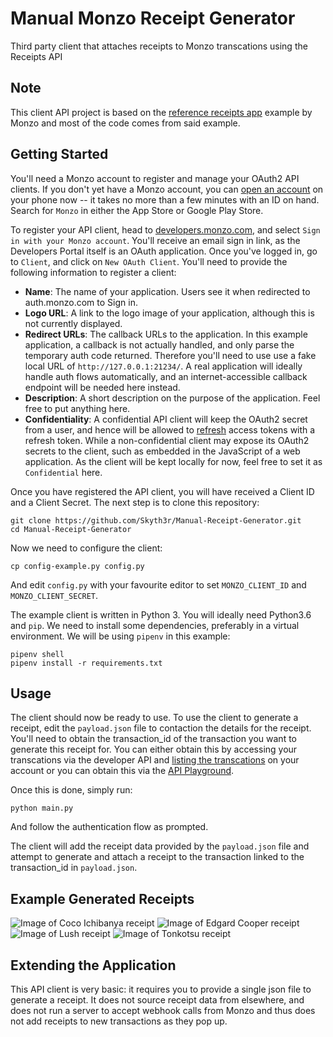 Manual Monzo Receipt Generator
=========

Third party client that attaches receipts to Monzo transcations using the Receipts API

## Note
This client API project is based on the [reference receipts app](https://github.com/monzo/reference-receipts-app) example by Monzo and most of the code comes from said example.

## Getting Started
You'll need a Monzo account to register and manage your OAuth2 API clients. If you don't yet have a Monzo account, you can [open an account](https://monzo.com) on your phone now -- it takes no more than a few minutes with an ID on hand. Search for `Monzo` in either the App Store or Google Play Store.

To register your API client, head to [developers.monzo.com](http://developers.monzo.com), and select `Sign in with your Monzo account`. You'll receive an email sign in link, as the Developers Portal itself is an OAuth application. Once you've logged in, go to `Client`, and click on `New OAuth Client`. You'll need to provide the following information to register a client:

* **Name**: The name of your application. Users see it when redirected to auth.monzo.com to Sign in.
* **Logo URL**: A link to the logo image of your application, although this is not currently displayed.
* **Redirect URLs**: The callback URLs to the application. In this example application, a callback is not actually handled, and only parse the temporary auth code returned. Therefore you'll need to use use a fake local URL of `http://127.0.0.1:21234/`. A real application will ideally handle auth flows automatically, and an internet-accessible callback endpoint will be needed here instead.
* **Description**: A short description on the purpose of the application. Feel free to put anything here.
* **Confidentiality**: A confidential API client will keep the OAuth2 secret from a user, and hence will be allowed to [refresh](https://docs.monzo.com/#refreshing-access) access tokens with a refresh token. While a non-confidential client may expose its OAuth2 secrets to the client, such as embedded in the JavaScript of a web application. As the client will be kept locally for now, feel free to set it as `Confidential` here.

Once you have registered the API client, you will have received a Client ID and a Client Secret. The next step is to clone this repository:
```
git clone https://github.com/Skyth3r/Manual-Receipt-Generator.git
cd Manual-Receipt-Generator
```

Now we need to configure the client:
```
cp config-example.py config.py
```
And edit `config.py` with your favourite editor to set `MONZO_CLIENT_ID` and `MONZO_CLIENT_SECRET`. 

The example client is written in Python 3. You will ideally need Python3.6 and `pip`. We need to install some dependencies, preferably in a virtual environment. We will be using `pipenv` in this example:
```
pipenv shell
pipenv install -r requirements.txt
```

## Usage
The client should now be ready to use. To use the client to generate a receipt, edit the `payload.json` file to contaction the details for the receipt. You'll need to obtain the transaction_id of the transaction you want to generate this receipt for. You can either obtain this by accessing your transcations via the developer API and [listing the transcations](https://docs.monzo.com/#retrieve-transaction) on your account or you can obtain this via the [API Playground](https://developers.monzo.com/).

Once this is done, simply run:
```
python main.py
```
And follow the authentication flow as prompted.

The client will add the receipt data provided by the `payload.json` file and attempt to generate and attach a receipt to the transaction linked to the transaction_id in `payload.json`.

## Example Generated Receipts
![Image of Coco Ichibanya receipt](images/example_receipt_coco_ichibanya.jpeg)
![Image of Edgard Cooper receipt](images/example_receipt_edgard_cooper.jpeg)
![Image of Lush receipt](images/example_receipt_lush.jpeg)
![Image of Tonkotsu receipt](images/example_receipt_tonkotsu.jpeg)

## Extending the Application
This API client is very basic: it requires you to provide a single json file to generate a receipt. It does not source receipt data from elsewhere, and does not run a server to accept webhook calls from Monzo and thus does not add receipts to new transactions as they pop up.

